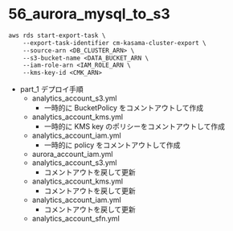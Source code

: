# 56_aurora_mysql_to_s3

```txt
aws rds start-export-task \
    --export-task-identifier cm-kasama-cluster-export \
    --source-arn <DB_CLUSTER_ARN> \
    --s3-bucket-name <DATA_BUCKET_ARN \
    --iam-role-arn <IAM_ROLE_ARN \
    --kms-key-id <CMK_ARN>
```

- part_1 デプロイ手順
  - analytics_account_s3.yml
    - 一時的に BucketPolicy をコメントアウトして作成
  - analytics_account_kms.yml
    - 一時的に KMS key のポリシーをコメントアウトして作成
  - analytics_account_iam.yml
    - 一時的に policy をコメントアウトして作成
  - aurora_account_iam.yml
  - analytics_account_s3.yml
    - コメントアウトを戻して更新
  - analytics_account_kms.yml
    - コメントアウトを戻して更新
  - analytics_account_iam.yml
    - コメントアウトを戻して更新
  - analytics_account_sfn.yml
